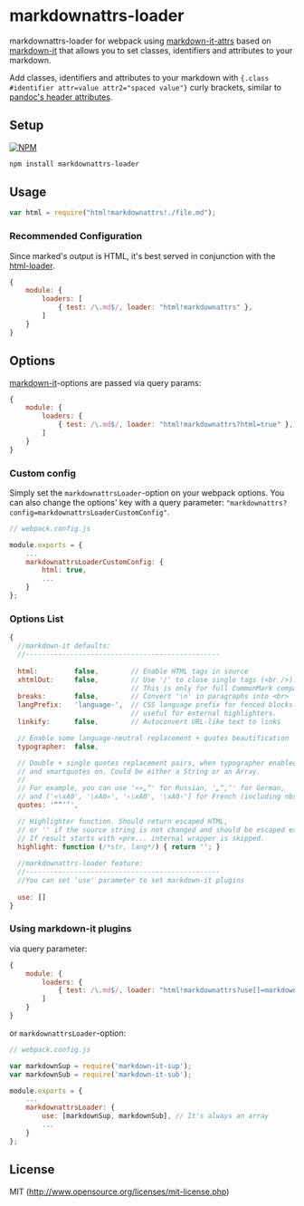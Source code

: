 markdownattrs-loader
===============

markdownattrs-loader for webpack using [markdown-it-attrs](https://github.com/arve0/markdown-it-attrs) based on [markdown-it](https://github.com/markdown-it/markdown-it) that allows you to set classes, identifiers and attributes to your markdown.

Add classes, identifiers and attributes to your markdown with `{.class #identifier attr=value attr2="spaced value"}` curly brackets, similar to [pandoc's header attributes](http://pandoc.org/README.html#extension-header_attributes).

## Setup

[![NPM](https://nodei.co/npm/markdownattrs-loader.png)](https://nodei.co/npm/markdownattrs-loader/)

```bash
npm install markdownattrs-loader
```

## Usage 

```javascript
var html = require("html!markdownattrs!./file.md");
```

### Recommended Configuration

Since marked's output is HTML, it's best served in conjunction with the [html-loader](https://github.com/webpack/html-loader). 

```javascript
{
    module: {
        loaders: [
            { test: /\.md$/, loader: "html!markdownattrs" },
        ]
    }
}
```

## Options

[markdown-it](https://github.com/markdown-it/markdown-it)-options are passed via query params:


```javascript
{
    module: {
        loaders: {
            { test: /\.md$/, loader: "html!markdownattrs?html=true" },
        ]
    }
}
```

### Custom config

Simply set the `markdownattrsLoader`-option on your webpack options. You can also change the options' key
with a query parameter: `"markdownattrs?config=markdownattrsLoaderCustomConfig"`.


```javascript
// webpack.config.js

module.exports = {
    ...
    markdownattrsLoaderCustomConfig: {
        html: true,
        ...
    }
};
```

### Options List


```javascript
{
  //markdown-it defaults:
  //------------------------------------------------
  
  html:         false,        // Enable HTML tags in source
  xhtmlOut:     false,        // Use '/' to close single tags (<br />).
                              // This is only for full CommonMark compatibility.
  breaks:       false,        // Convert '\n' in paragraphs into <br>
  langPrefix:   'language-',  // CSS language prefix for fenced blocks. Can be
                              // useful for external highlighters.
  linkify:      false,        // Autoconvert URL-like text to links

  // Enable some language-neutral replacement + quotes beautification
  typographer:  false,

  // Double + single quotes replacement pairs, when typographer enabled,
  // and smartquotes on. Could be either a String or an Array.
  //
  // For example, you can use '«»„“' for Russian, '„“‚‘' for German,
  // and ['«\xA0', '\xA0»', '‹\xA0', '\xA0›'] for French (including nbsp).
  quotes: '“”‘’',

  // Highlighter function. Should return escaped HTML,
  // or '' if the source string is not changed and should be escaped externaly.
  // If result starts with <pre... internal wrapper is skipped.
  highlight: function (/*str, lang*/) { return ''; }
  
  //markdownattrs-loader feature:
  //------------------------------------------------
  //You can set 'use' parameter to set markdown-it plugins
  
  use: []
}
```

### Using markdown-it plugins

via query parameter:

```javascript
{
    module: {
        loaders: {
            { test: /\.md$/, loader: "html!markdownattrs?use[]=markdown-it-sup,use[]=markdown-it-sub" },
        ]
    }
}
```


or `markdownattrsLoader`-option:

```javascript
// webpack.config.js

var markdownSup = require('markdown-it-sup');
var markdownSub = require('markdown-it-sub');

module.exports = {
    ...
    markdownattrsLoader: {
        use: [markdownSup, markdownSub], // It's always an array
        ...
    }
};
```

## License

MIT (http://www.opensource.org/licenses/mit-license.php)
